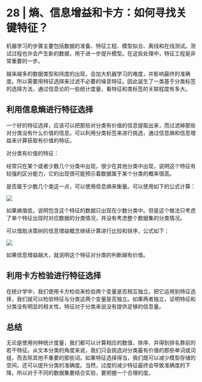 # 28 | 熵、信息增益和卡方：如何寻找关键特征？

机器学习的步骤主要包括数据的准备、特征工程、模型拟合、离线和在线测试。测试过程也许会产生新的数据，用于进一步提升模型。在这些处理中，特征工程是非常重要的一步。

越来越多的数据类型和纬度的出现，会加大机器学习的难度，并影响最终的准确度。所以需要用特征选择来过滤不必要的噪音特征。因此诞生了一类基于分类标签的选择方法，通过信息论的一些统计度量，看特征和类标签的关联程度有多大。

## 利用信息熵进行特征选择

一个好的特征选择，应该可以把那些对分类有价值的信息提取出来，而过滤掉那些对分类没有什么价值的信息。可以利用分类标签来进行挑选，通过信息熵和信息增益来计算获取有价值的特征。

对分类有价值的特征：

经常只在某个或者少数几个分类中出现，很少在其他分类中出现，说明这个特征有较强的区分能力，它的出现很可能预示着数据属于某个分类的概率很高。

是否属于少数几个类这一点，可以使用信息熵来衡量。可以使用如下的公式计算：

![](https://static001.geekbang.org/resource/image/4f/6e/4f316dd9824e5522a71a8de54102796e.png)

如果熵值低，说明包含这个特征的数据只出现在少数分类中。但是这个做法只考虑了单个特征出现时对应数据的分类情况，并没有考虑整个数据集的分类情况。

可以借助决策树的信息增益概念继续计算进行比较和排序，公式如下：

![](https://static001.geekbang.org/resource/image/a6/34/a6a9e6ce3eab1fa755488f8c82c1ac34.png)

如果信息增益越大，就说明这个特征对分类的判断越有价值。

## 利用卡方检验进行特征选择

在统计学中，我们使用卡方检验来检验两个变量是否相互独立。把它运用到特征选择，我们就可以检验特征与分类这两个变量是否独立。如果两者独立，证明特征和分类没有明显的相关性，特征对于分类来说没有提供足够的信息量。

## 总结

无论是使用何种统计度量，我们都可以计算相应的数值、排序、并得到排名靠前的若干特征。从文本分类的角度来说，我们只会挑选对分类最有价值的那些单词或词组，而去除其他不重要的那些词。如果特征选择得当，我们既可以减少模型存储的空间，还可以提升分类的准确度。当然，过度的减少特征最终会导致准确度的下降，所以对于不同的数据集要结合实验，要把握一个合理的度。
